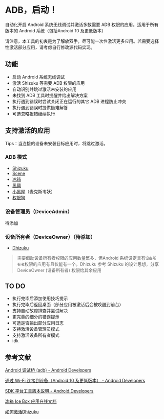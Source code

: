 # ADB，启动！

自动化开启 Android 系统无线调试并激活多数需要 ADB 权限的应用。适用于所有版本的 Android 系统（包括Android 10 及更低版本）

请注意，本工具的初衷是为了解放双手，尽可能一次性激活更多应用。若需要选择性激活部分应用，请考虑自行修改源代码实现。

## 功能

- 启动 Android 系统无线调试
- 激活 Shizuku 等需要 ADB 权限的应用
- 自动识别并跳过激活未安装的应用
- 未找到 ADB 工具时提醒并给出解决方案
- 执行遇到错误时尝试关闭正在运行的其它 ADB 进程防止冲突
- 执行遇到错误时提供疑难解答
- 可选忽略报错继续执行

## 支持激活的应用

Tips：当连接的设备未安装目标应用时，将跳过激活。

### ADB 模式

- [Shizuku](https://shizuku.rikka.app/)
- [Scene](http://vtools.omarea.com/#/)
- [冰箱](https://www.coolapk.com/apk/com.catchingnow.icebox)
- [黑阈](https://brevent.jianyv.com/)
- [小黑屋](https://stopapp.https.gs/)（麦克斯韦妖）
- [权限狗](https://www.baidu.com/s?wd=%E6%9D%83%E9%99%90%E7%8B%97)

### 设备管理员（DeviceAdmin）

待添加

### 设备所有者（DeviceOwner）（待添加）

- [Dhizuku](https://github.com/iamr0s/Dhizuku)

> 需要借助设备所有者权限的应用数量繁多，但Android 系统设定具有`设备所有者`权限的应用有且仅能有一个。Dhizuku 参考 Shizuku 的设计思想，分享 DeviceOwner (设备所有者) 权限给其余应用

## TO DO

* 执行完毕后添加使用技巧提示
* 执行完毕后返回桌面（部分应用被激活后会被唤醒到前台）
* 支持自动故障排查并尝试解决
* 更完善的细分的错误提示
* 可选是否输出部分应用日志
* 支持激活设备管理员模式
* 支持激活设备所有者模式
* idk


## 参考文献

[Android 调试桥 (adb) - Android Developers](https://developer.android.google.cn/studio/command-line/adb)

[通过 Wi-Fi 连接到设备（Android 10 及更低版本） - Android Developers](https://developer.android.google.cn/studio/command-line/adb?hl=zh-cn#wireless)

[SDK 平台工具版本说明 - Android Developers](https://developer.android.google.cn/studio/releases/platform-tools?hl=zh-cn)

[冰箱 Ice Box 应用在线文档](https://iceboxdoc.catchingnow.cn/)

[如何激活Dhizuku](https://github.com/iamr0s/Dhizuku/discussions/16)